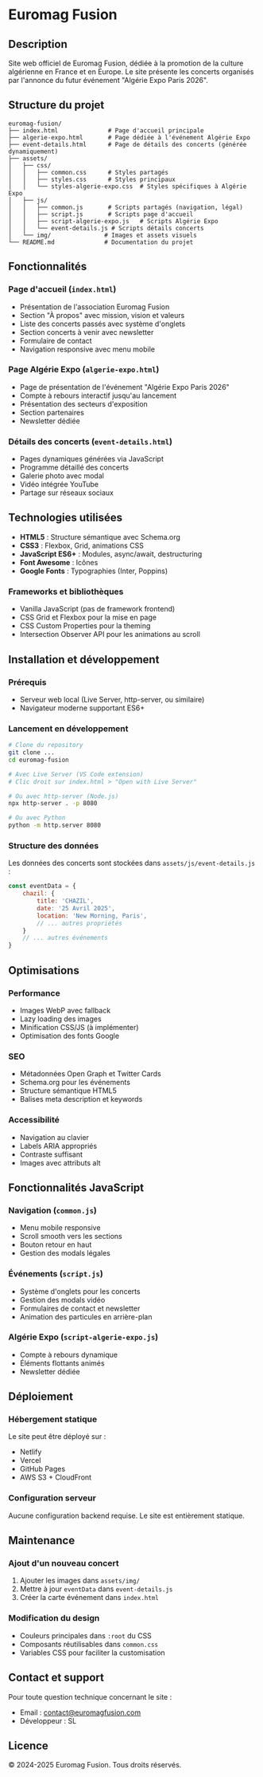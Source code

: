 # Euromag Fusion

## Description

Site web officiel de Euromag Fusion, dédiée à la promotion de la culture algérienne en France et en Europe. Le site présente les concerts organisés par l'annonce du futur événement "Algérie Expo Paris 2026".

## Structure du projet

```
euromag-fusion/
├── index.html              # Page d'accueil principale
├── algerie-expo.html       # Page dédiée à l'événement Algérie Expo
├── event-details.html      # Page de détails des concerts (générée dynamiquement)
├── assets/
│   ├── css/
│   │   ├── common.css      # Styles partagés
│   │   ├── styles.css      # Styles principaux
│   │   └── styles-algerie-expo.css  # Styles spécifiques à Algérie Expo
│   ├── js/
│   │   ├── common.js       # Scripts partagés (navigation, légal)
│   │   ├── script.js       # Scripts page d'accueil
│   │   ├── script-algerie-expo.js   # Scripts Algérie Expo
│   │   └── event-details.js # Scripts détails concerts
│   └── img/               # Images et assets visuels
└── README.md              # Documentation du projet
```

## Fonctionnalités

### Page d'accueil (`index.html`)
- Présentation de l'association Euromag Fusion
- Section "À propos" avec mission, vision et valeurs
- Liste des concerts passés avec système d'onglets
- Section concerts à venir avec newsletter
- Formulaire de contact
- Navigation responsive avec menu mobile

### Page Algérie Expo (`algerie-expo.html`)
- Page de présentation de l'événement "Algérie Expo Paris 2026"
- Compte à rebours interactif jusqu'au lancement
- Présentation des secteurs d'exposition
- Section partenaires
- Newsletter dédiée

### Détails des concerts (`event-details.html`)
- Pages dynamiques générées via JavaScript
- Programme détaillé des concerts
- Galerie photo avec modal
- Vidéo intégrée YouTube
- Partage sur réseaux sociaux

## Technologies utilisées

- **HTML5** : Structure sémantique avec Schema.org
- **CSS3** : Flexbox, Grid, animations CSS
- **JavaScript ES6+** : Modules, async/await, destructuring
- **Font Awesome** : Icônes
- **Google Fonts** : Typographies (Inter, Poppins)

### Frameworks et bibliothèques
- Vanilla JavaScript (pas de framework frontend)
- CSS Grid et Flexbox pour la mise en page
- CSS Custom Properties pour la theming
- Intersection Observer API pour les animations au scroll

## Installation et développement

### Prérequis
- Serveur web local (Live Server, http-server, ou similaire)
- Navigateur moderne supportant ES6+

### Lancement en développement

```bash
# Clone du repository
git clone ...
cd euromag-fusion

# Avec Live Server (VS Code extension)
# Clic droit sur index.html > "Open with Live Server"

# Ou avec http-server (Node.js)
npx http-server . -p 8080

# Ou avec Python
python -m http.server 8080
```

### Structure des données

Les données des concerts sont stockées dans `assets/js/event-details.js` :

```javascript
const eventData = {
    chazil: {
        title: 'CHAZIL',
        date: '25 Avril 2025',
        location: 'New Morning, Paris',
        // ... autres propriétés
    }
    // ... autres événements
}
```

## Optimisations

### Performance
- Images WebP avec fallback
- Lazy loading des images
- Minification CSS/JS (à implémenter)
- Optimisation des fonts Google

### SEO
- Métadonnées Open Graph et Twitter Cards
- Schema.org pour les événements
- Structure sémantique HTML5
- Balises meta description et keywords

### Accessibilité
- Navigation au clavier
- Labels ARIA appropriés
- Contraste suffisant
- Images avec attributs alt

## Fonctionnalités JavaScript

### Navigation (`common.js`)
- Menu mobile responsive
- Scroll smooth vers les sections
- Bouton retour en haut
- Gestion des modals légales

### Événements (`script.js`)
- Système d'onglets pour les concerts
- Gestion des modals vidéo
- Formulaires de contact et newsletter
- Animation des particules en arrière-plan

### Algérie Expo (`script-algerie-expo.js`)
- Compte à rebours dynamique
- Éléments flottants animés
- Newsletter dédiée

## Déploiement

### Hébergement statique
Le site peut être déployé sur :
- Netlify
- Vercel
- GitHub Pages
- AWS S3 + CloudFront

### Configuration serveur
Aucune configuration backend requise. Le site est entièrement statique.

## Maintenance

### Ajout d'un nouveau concert
1. Ajouter les images dans `assets/img/`
2. Mettre à jour `eventData` dans `event-details.js`
3. Créer la carte événement dans `index.html`

### Modification du design
- Couleurs principales dans `:root` du CSS
- Composants réutilisables dans `common.css`
- Variables CSS pour faciliter la customisation

## Contact et support

Pour toute question technique concernant le site :
- Email : contact@euromagfusion.com
- Développeur : SL

## Licence

© 2024-2025 Euromag Fusion. Tous droits réservés.